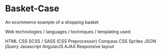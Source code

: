 # Basket-Case
An ecommerce example of a shopping basket

Web technologies / languages / techniques / templating used:

HTML
CSS
SCSS / SASS (CSS Preprocessor) Compass
CSS Sprites
JSON
jQuery
Javascript
AngularJS
AJAX
Responsive layout
